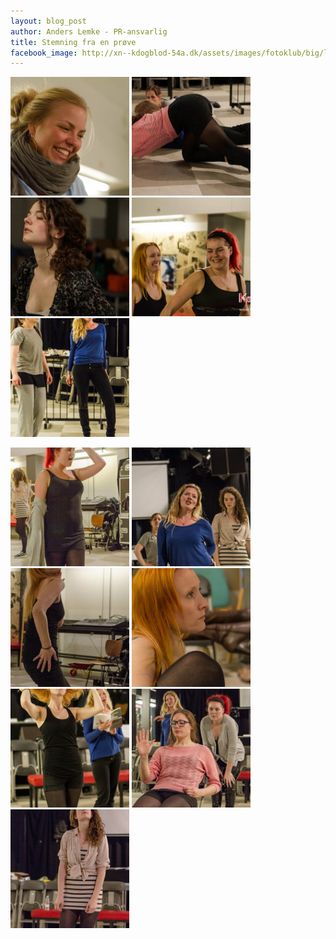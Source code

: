 ```yaml
---
layout: blog_post
author: Anders Lemke - PR-ansvarlig
title: Stemning fra en prøve
facebook_image: http://xn--kdogblod-54a.dk/assets/images/fotoklub/big/lisbeth-iOUt8oCIBr1fw.jpg
---
```


<a class="fancybox" rel="gallery2" href="/assets/images/fotoklub/big/lisbeth-iA9DOLXaVHS4r.jpg"><img width="190" src="/assets/images/fotoklub/thumb/lisbeth-iA9DOLXaVHS4r.jpg" alt="Foto: Herlev Fotoklub"></a>
<a class="fancybox" rel="gallery2" href="/assets/images/fotoklub/big/finn-ibpLIpqfMWwgCC.jpg"><img width="190" src="/assets/images/fotoklub/thumb/finn-ibpLIpqfMWwgCC.jpg" alt="Foto: Herlev Fotoklub"></a>
<a class="fancybox" rel="gallery2" href="/assets/images/fotoklub/big/finn-ibw8iZBXBaH1Z0.jpg"><img width="190" src="/assets/images/fotoklub/thumb/finn-ibw8iZBXBaH1Z0.jpg" alt="Foto: Herlev Fotoklub"></a>
<a class="fancybox" rel="gallery2" href="/assets/images/fotoklub/big/lisbeth-i1RtyEDKDdNsA.jpg"><img width="190" src="/assets/images/fotoklub/thumb/lisbeth-i1RtyEDKDdNsA.jpg" alt="Foto: Herlev Fotoklub"></a>
<a class="fancybox" rel="gallery2" href="/assets/images/fotoklub/big/lisbeth-i8gUi78JyimRc.jpg"><img width="190" src="/assets/images/fotoklub/thumb/lisbeth-i8gUi78JyimRc.jpg" alt="Foto: Herlev Fotoklub"></a>

<a class="fancybox" rel="gallery2" href="/assets/images/fotoklub/big/lisbeth-iAvRrsTfnKTSI.jpg"><img width="190" src="/assets/images/fotoklub/thumb/lisbeth-iAvRrsTfnKTSI.jpg" alt="Foto: Herlev Fotoklub"></a>
<a class="fancybox" rel="gallery2" href="/assets/images/fotoklub/big/lisbeth-iEFR5E5aXbKHL.jpg"><img width="190" src="/assets/images/fotoklub/thumb/lisbeth-iEFR5E5aXbKHL.jpg" alt="Foto: Herlev Fotoklub"></a>
<a class="fancybox" rel="gallery2" href="/assets/images/fotoklub/big/lisbeth-iHj0idI6OPTM0.jpg"><img width="190" src="/assets/images/fotoklub/thumb/lisbeth-iHj0idI6OPTM0.jpg" alt="Foto: Herlev Fotoklub"></a>
<a class="fancybox" rel="gallery2" href="/assets/images/fotoklub/big/lisbeth-iOUt8oCIBr1fw.jpg"><img width="190" src="/assets/images/fotoklub/thumb/lisbeth-iOUt8oCIBr1fw.jpg" alt="Foto: Herlev Fotoklub"></a>
<a class="fancybox" rel="gallery2" href="/assets/images/fotoklub/big/lisbeth-icVOFKzcsQ8gV.jpg"><img width="190" src="/assets/images/fotoklub/thumb/lisbeth-icVOFKzcsQ8gV.jpg" alt="Foto: Herlev Fotoklub"></a>
<a class="fancybox" rel="gallery2" href="/assets/images/fotoklub/big/lisbeth-ih0DMP0aRd5ZI.jpg"><img width="190" src="/assets/images/fotoklub/thumb/lisbeth-ih0DMP0aRd5ZI.jpg" alt="Foto: Herlev Fotoklub"></a>
<a class="fancybox" rel="gallery2" href="/assets/images/fotoklub/big/lisbeth-ixdGyspPqG0vG.jpg"><img width="190" src="/assets/images/fotoklub/thumb/lisbeth-ixdGyspPqG0vG.jpg" alt="Foto: Herlev Fotoklub"></a>  

<p>
  &nbsp;  
</p>



